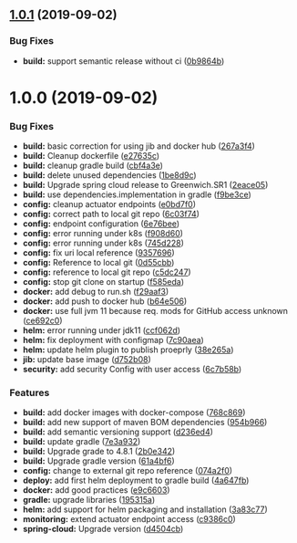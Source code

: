 ## [1.0.1](https://github.com/jghamburg/lsb2-config-server/compare/v1.0.0...v1.0.1) (2019-09-02)


### Bug Fixes

* **build:** support semantic release without ci ([0b9864b](https://github.com/jghamburg/lsb2-config-server/commit/0b9864b))

# 1.0.0 (2019-09-02)


### Bug Fixes

* **build:** basic correction for using jib and docker hub ([267a3f4](https://github.com/jghamburg/lsb2-config-server/commit/267a3f4))
* **build:** Cleanup dockerfile ([e27635c](https://github.com/jghamburg/lsb2-config-server/commit/e27635c))
* **build:** cleanup gradle build ([cbf4a3e](https://github.com/jghamburg/lsb2-config-server/commit/cbf4a3e))
* **build:** delete unused dependencies ([1be8d9c](https://github.com/jghamburg/lsb2-config-server/commit/1be8d9c))
* **build:** Upgrade spring cloud release to Greenwich.SR1 ([2eace05](https://github.com/jghamburg/lsb2-config-server/commit/2eace05))
* **build:** use dependencies.implementation in gradle ([f9be3ce](https://github.com/jghamburg/lsb2-config-server/commit/f9be3ce))
* **config:** cleanup actuator endpoints ([e0bd7f0](https://github.com/jghamburg/lsb2-config-server/commit/e0bd7f0))
* **config:** correct path to local git repo ([6c03f74](https://github.com/jghamburg/lsb2-config-server/commit/6c03f74))
* **config:** endpoint configuration ([6e76bee](https://github.com/jghamburg/lsb2-config-server/commit/6e76bee))
* **config:** error running under k8s ([f908d60](https://github.com/jghamburg/lsb2-config-server/commit/f908d60))
* **config:** error running under k8s ([745d228](https://github.com/jghamburg/lsb2-config-server/commit/745d228))
* **config:** fix uri local reference ([9357696](https://github.com/jghamburg/lsb2-config-server/commit/9357696))
* **config:** Reference to local git ([0d55cbb](https://github.com/jghamburg/lsb2-config-server/commit/0d55cbb))
* **config:** reference to local git repo ([c5dc247](https://github.com/jghamburg/lsb2-config-server/commit/c5dc247))
* **config:** stop git clone on startup ([f585eda](https://github.com/jghamburg/lsb2-config-server/commit/f585eda))
* **docker:** add debug to run.sh ([f29aaf3](https://github.com/jghamburg/lsb2-config-server/commit/f29aaf3))
* **docker:** add push to docker hub ([b64e506](https://github.com/jghamburg/lsb2-config-server/commit/b64e506))
* **docker:** use full jvm 11 because req. mods for GitHub access unknown ([ce692c0](https://github.com/jghamburg/lsb2-config-server/commit/ce692c0))
* **helm:** error running under jdk11 ([ccf062d](https://github.com/jghamburg/lsb2-config-server/commit/ccf062d))
* **helm:** fix deployment with configmap ([7c90aea](https://github.com/jghamburg/lsb2-config-server/commit/7c90aea))
* **helm:** update helm plugin to publish proeprly ([38e265a](https://github.com/jghamburg/lsb2-config-server/commit/38e265a))
* **jib:** update base image ([d752b08](https://github.com/jghamburg/lsb2-config-server/commit/d752b08))
* **security:** add security Config with user access ([6c7b58b](https://github.com/jghamburg/lsb2-config-server/commit/6c7b58b))


### Features

* **build:** add docker images with docker-compose ([768c869](https://github.com/jghamburg/lsb2-config-server/commit/768c869))
* **build:** add new support of maven BOM dependencies ([954b966](https://github.com/jghamburg/lsb2-config-server/commit/954b966))
* **build:** add semantic versioning support ([d236ed4](https://github.com/jghamburg/lsb2-config-server/commit/d236ed4))
* **build:** update gradle ([7e3a932](https://github.com/jghamburg/lsb2-config-server/commit/7e3a932))
* **build:** Upgrade grade to 4.8.1 ([2b0e342](https://github.com/jghamburg/lsb2-config-server/commit/2b0e342))
* **build:** Upgrade gradle version ([61a4bf6](https://github.com/jghamburg/lsb2-config-server/commit/61a4bf6))
* **config:** change to external git repo reference ([074a2f0](https://github.com/jghamburg/lsb2-config-server/commit/074a2f0))
* **deploy:** add first helm deployment to gradle build ([4a647fb](https://github.com/jghamburg/lsb2-config-server/commit/4a647fb))
* **docker:** add good practices ([e9c6603](https://github.com/jghamburg/lsb2-config-server/commit/e9c6603))
* **gradle:** upgrade libraries ([195315a](https://github.com/jghamburg/lsb2-config-server/commit/195315a))
* **helm:** add support for helm packaging and installation ([3a83c77](https://github.com/jghamburg/lsb2-config-server/commit/3a83c77))
* **monitoring:** extend actuator endpoint access ([c9386c0](https://github.com/jghamburg/lsb2-config-server/commit/c9386c0))
* **spring-cloud:** Upgrade version ([d4504cb](https://github.com/jghamburg/lsb2-config-server/commit/d4504cb))
